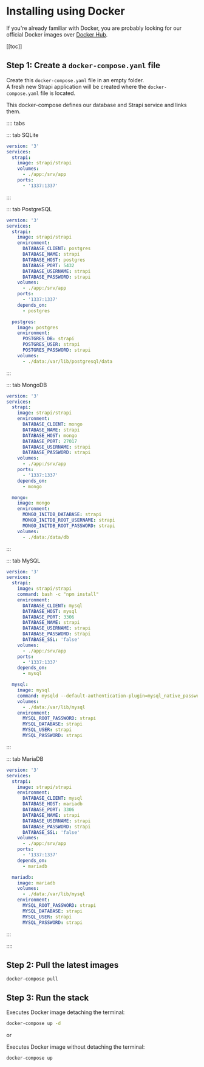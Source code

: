 # Installing using Docker

If you're already familiar with Docker, you are probably looking for our official Docker images over [Docker Hub](https://hub.docker.com/r/strapi/strapi).

[[toc]]

## Step 1: Create a `docker-compose.yaml` file

Create this `docker-compose.yaml` file in an empty folder. <br>
A fresh new Strapi application will be created where the `docker-compose.yaml` file is located.

This docker-compose defines our database and Strapi service and links them.

:::: tabs

::: tab SQLite

```yaml
version: '3'
services:
  strapi:
    image: strapi/strapi
    volumes:
      - ./app:/srv/app
    ports:
      - '1337:1337'
```

:::

::: tab PostgreSQL

```yaml
version: '3'
services:
  strapi:
    image: strapi/strapi
    environment:
      DATABASE_CLIENT: postgres
      DATABASE_NAME: strapi
      DATABASE_HOST: postgres
      DATABASE_PORT: 5432
      DATABASE_USERNAME: strapi
      DATABASE_PASSWORD: strapi
    volumes:
      - ./app:/srv/app
    ports:
      - '1337:1337'
    depends_on:
      - postgres

  postgres:
    image: postgres
    environment:
      POSTGRES_DB: strapi
      POSTGRES_USER: strapi
      POSTGRES_PASSWORD: strapi
    volumes:
      - ./data:/var/lib/postgresql/data
```

:::

::: tab MongoDB

```yaml
version: '3'
services:
  strapi:
    image: strapi/strapi
    environment:
      DATABASE_CLIENT: mongo
      DATABASE_NAME: strapi
      DATABASE_HOST: mongo
      DATABASE_PORT: 27017
      DATABASE_USERNAME: strapi
      DATABASE_PASSWORD: strapi
    volumes:
      - ./app:/srv/app
    ports:
      - '1337:1337'
    depends_on:
      - mongo

  mongo:
    image: mongo
    environment:
      MONGO_INITDB_DATABASE: strapi
      MONGO_INITDB_ROOT_USERNAME: strapi
      MONGO_INITDB_ROOT_PASSWORD: strapi
    volumes:
      - ./data:/data/db
```

:::

::: tab MySQL

```yaml
version: '3'
services:
  strapi:
    image: strapi/strapi
    command: bash -c "npm install"
    environment:
      DATABASE_CLIENT: mysql
      DATABASE_HOST: mysql
      DATABASE_PORT: 3306
      DATABASE_NAME: strapi
      DATABASE_USERNAME: strapi
      DATABASE_PASSWORD: strapi
      DATABASE_SSL: 'false'
    volumes:
      - ./app:/srv/app
    ports:
      - '1337:1337'
    depends_on:
      - mysql

  mysql:
    image: mysql
    command: mysqld --default-authentication-plugin=mysql_native_password
    volumes:
      - ./data:/var/lib/mysql
    environment:
      MYSQL_ROOT_PASSWORD: strapi
      MYSQL_DATABASE: strapi
      MYSQL_USER: strapi
      MYSQL_PASSWORD: strapi
```

:::

::: tab MariaDB

```yaml
version: '3'
services:
  strapi:
    image: strapi/strapi
    environment:
      DATABASE_CLIENT: mysql
      DATABASE_HOST: mariadb
      DATABASE_PORT: 3306
      DATABASE_NAME: strapi
      DATABASE_USERNAME: strapi
      DATABASE_PASSWORD: strapi
      DATABASE_SSL: 'false'
    volumes:
      - ./app:/srv/app
    ports:
      - '1337:1337'
    depends_on:
      - mariadb

  mariadb:
    image: mariadb
    volumes:
      - ./data:/var/lib/mysql
    environment:
      MYSQL_ROOT_PASSWORD: strapi
      MYSQL_DATABASE: strapi
      MYSQL_USER: strapi
      MYSQL_PASSWORD: strapi
```

:::

::::

## Step 2: Pull the latest images

```
docker-compose pull
```

## Step 3: Run the stack

Executes Docker image detaching the terminal:
```bash
docker-compose up -d
```

or

Executes Docker image without detaching the terminal:
```bash
docker-compose up
```

